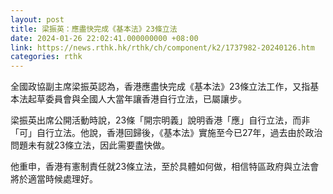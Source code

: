 ```yaml
---
layout: post
title: 梁振英：應盡快完成《基本法》23條立法
date: 2024-01-26 22:02:41.000000000 +08:00
link: https://news.rthk.hk/rthk/ch/component/k2/1737982-20240126.htm
categories: rthk
---
```


全國政協副主席梁振英認為，香港應盡快完成《基本法》23條立法工作，又指基本法起草委員會與全國人大當年讓香港自行立法，已屬讓步。

梁振英出席公開活動時說，23條「開宗明義」說明香港「應」自行立法，而非「可」自行立法。他說，香港回歸後，《基本法》實施至今已27年，過去由於政治問題未有就23條立法，因此需要盡快做。

他重申，香港有憲制責任就23條立法，至於具體如何做，相信特區政府與立法會將於適當時候處理好。
